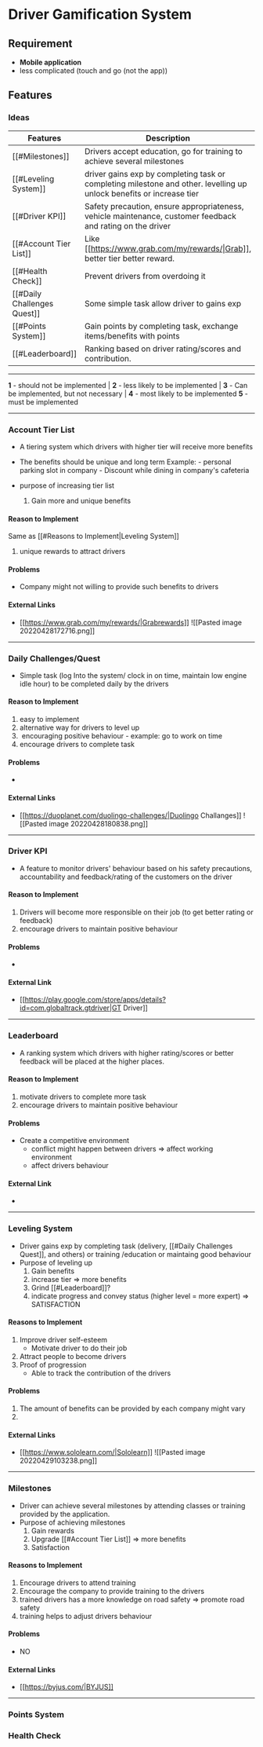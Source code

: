 # Driver Gamification System
## Requirement
- **Mobile application**
- less complicated (touch and go (not the app))
## Features

### Ideas
| Features                    | Description                                                                                                          | Score |
| --------------------------- | -------------------------------------------------------------------------------------------------------------------- | ----- |
| [[#Milestones]]             | Drivers accept education, go for training to achieve several milestones                                              | 5     |
| [[#Leveling System]]        | driver gains exp by completing task or completing milestone and other. levelling up unlock benefits or increase tier | 5     |
| [[#Driver KPI]]             | Safety precaution, ensure appropriateness, vehicle maintenance, customer feedback and rating on the driver           | 5     |
| [[#Account Tier List]]      | Like [[https://www.grab.com/my/rewards/\|Grab]], better tier better reward.                                          | 4     |
| [[#Health Check]]           | Prevent drivers from overdoing it                                                                                    | 4     |
| [[#Daily Challenges Quest]] | Some simple task allow driver to gains exp                                                                           | 4     |
| [[#Points System]]          | Gain points by completing task, exchange items/benefits with points                                                  | 2     |
| [[#Leaderboard]]            | Ranking based on driver rating/scores and contribution.                                                              | 2     |

---
**1** - should not be implemented | **2** - less likely to be implemented |
**3** - Can be implemented, but not necessary | **4** - most likely to be implemented 
**5** - must be implemented

---
### Account Tier List
- A tiering system which drivers with higher tier will receive more benefits
- The benefits should be unique and long term
	Example:
		- personal parking slot in company
		- Discount while dining in company's cafeteria
		
- purpose of increasing tier list
	1) Gain more and unique benefits

#### Reason to Implement
Same as [[#Reasons to Implement|Leveling System]]
1) unique rewards to attract drivers

#### Problems
- Company might not willing to provide such benefits to drivers

#### External Links
- [[https://www.grab.com/my/rewards/|Grabrewards]]
![[Pasted image 20220428172716.png]]

---
### Daily Challenges/Quest
- Simple task (log Into the system/ clock in on time, maintain low engine idle hour) to be completed daily by the drivers

#### Reason to Implement
1) easy to implement
2) alternative way for drivers to level up
3)  encouraging positive behaviour -  example: go to work on time
4) encourage drivers to complete task

#### Problems
- 

#### External Links
- [[https://duoplanet.com/duolingo-challenges/|Duolingo Challanges]]
![[Pasted image 20220428180838.png]]

---
### Driver KPI
- A feature to monitor drivers' behaviour based on his safety precautions, accountability and feedback/rating of the customers on the driver

#### Reason to Implement
1) Drivers will become more responsible on their job (to get better rating or feedback)
2) encourage drivers to maintain positive behaviour

#### Problems
- 

#### External Link
- [[https://play.google.com/store/apps/details?id=com.globaltrack.gtdriver|GT Driver]]

---
### Leaderboard
- A ranking system which drivers with higher rating/scores or better feedback will be placed at the higher places.

#### Reason to Implement
1) motivate drivers to complete more task  
2) encourage drivers to maintain positive behaviour
#### Problems
- Create a competitive environment
	- conflict might happen between drivers => affect working environment
	- affect drivers behaviour

#### External Link
- 

---
### Leveling System
- Driver gains exp by completing task (delivery, [[#Daily Challenges Quest]], and others) or training /education or maintaing good behaviour
- Purpose of leveling up
	1) Gain benefits
	2) increase tier => more benefits
	3) Grind [[#Leaderboard]]?
	4) indicate progress and convey status (higher level = more expert) => SATISFACTION

#### Reasons to Implement
1) Improve driver self-esteem
	- Motivate driver to do their job
2) Attract people to become drivers
3) Proof of progression
	- Able to track the contribution of the drivers

#### Problems
1) The amount of benefits can be provided by each company might vary
2) 

#### External Links
- [[https://www.sololearn.com/|Sololearn]]
![[Pasted image 20220429103238.png]]

---
### Milestones
- Driver can achieve several milestones by attending classes or training provided by the application.
- Purpose of achieving milestones
	1) Gain rewards
	2) Upgrade [[#Account Tier List]] => more benefits 
	3) Satisfaction

#### Reasons to Implement
1) Encourage drivers to attend training
2) Encourage the company to provide training to the drivers
3) trained drivers has a more knowledge on road safety => promote road safety 
4) training helps to adjust drivers behaviour

#### Problems
- NO

#### External Links
- [[https://byjus.com/|BYJUS]]

---
### Points System
### Health Check
